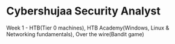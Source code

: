 # Cybershujaa Security Analyst
Week 1 - HTB(Tier 0 machines), HTB Academy(Windows, Linux & Networking fundamentals), Over the wire(Bandit game)

